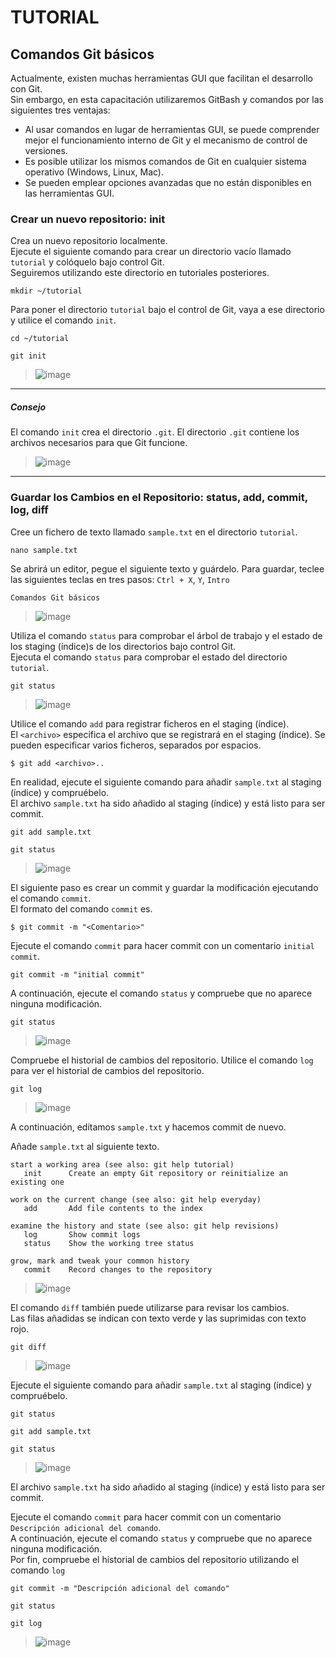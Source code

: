 # TUTORIAL

## Comandos Git básicos
Actualmente, existen muchas herramientas GUI que facilitan el desarrollo con Git.  
Sin embargo, en esta capacitación utilizaremos GitBash y comandos por las siguientes tres ventajas:  

- Al usar comandos en lugar de herramientas GUI, se puede comprender mejor el funcionamiento interno de Git y el mecanismo de control de versiones.  
- Es posible utilizar los mismos comandos de Git en cualquier sistema operativo (Windows, Linux, Mac).  
- Se pueden emplear opciones avanzadas que no están disponibles en las herramientas GUI.

### Crear un nuevo repositorio: init

Crea un nuevo repositorio localmente. <br>
Ejecute el siguiente comando para crear un directorio vacío llamado `tutorial` y colóquelo bajo control Git.<br>
Seguiremos utilizando este directorio en tutoriales posteriores.
```
mkdir ~/tutorial
```

Para poner el directorio `tutorial` bajo el control de Git, vaya a ese directorio y utilice el comando `init`.
```
cd ~/tutorial
```
```
git init
```
> ![image](https://github.com/user-attachments/assets/47131400-00b9-437b-bca5-8c0e4c59b9c7)
___
##### Consejo
El comando `init` crea el directorio `.git`. El directorio `.git` contiene los archivos necesarios para que Git funcione.<br>
> ![image](https://github.com/user-attachments/assets/c746a558-fc7c-403e-b57c-9ebdf94b475f)
___

### Guardar los Cambios en el Repositorio: status, add, commit, log, diff

Cree un fichero de texto llamado `sample.txt` en el directorio `tutorial`. 
```
nano sample.txt
```

Se abrirá un editor, pegue el siguiente texto y guárdelo.
Para guardar, teclee las siguientes teclas en tres pasos: `Ctrl + X`, `Y`, `Intro`
```
Comandos Git básicos
```
> ![image](https://github.com/user-attachments/assets/9847cf90-a418-4ae7-9101-dada31863fc0)

Utiliza el comando `status` para comprobar el árbol de trabajo y el estado de los staging (índice)s de los directorios bajo control Git.<br>
Ejecuta el comando `status` para comprobar el estado del directorio `tutorial`.
```
git status
```
> ![image](https://github.com/user-attachments/assets/d482e4e0-4244-4d4c-ac77-a21fd28da8f7)

Utilice el comando `add` para registrar ficheros en el staging (índice). <br>
El `<archivo>` especifica el archivo que se registrará en el staging (índice). Se pueden especificar varios ficheros, separados por espacios.
```
$ git add <archivo>..
```

En realidad, ejecute el siguiente comando para añadir `sample.txt` al staging (índice) y compruébelo.<br>
El archivo `sample.txt` ha sido añadido al staging (índice) y está listo para ser commit.
```
git add sample.txt
```
```
git status
```
> ![image](https://github.com/user-attachments/assets/a78c2215-2784-4d0f-9a64-aa547b159e66)

El siguiente paso es crear un commit y guardar la modificación ejecutando el comando `commit`.
<br>El formato del comando `commit` es.
```
$ git commit -m "<Comentario>"
```

Ejecute el comando `commit` para hacer commit con un comentario `initial commit`.
```
git commit -m "initial commit"
```

A continuación, ejecute el comando `status` y compruebe que no aparece ninguna modificación.
```
git status
```
> ![image](https://github.com/user-attachments/assets/ae93fdd4-bc8f-4e07-8625-9afeaa84d796)


Compruebe el historial de cambios del repositorio. Utilice el comando `log` para ver el historial de cambios del repositorio.
```
git log
```
> ![image](https://github.com/user-attachments/assets/2fe23450-4a56-490b-bc46-889ddf8e1b69)

A continuación, editamos `sample.txt` y hacemos commit de nuevo.

Añade `sample.txt` al siguiente texto.
```
start a working area (see also: git help tutorial)
   init      Create an empty Git repository or reinitialize an existing one

work on the current change (see also: git help everyday)
   add       Add file contents to the index

examine the history and state (see also: git help revisions)
   log       Show commit logs
   status    Show the working tree status

grow, mark and tweak your common history
   commit    Record changes to the repository
```
> ![image](https://github.com/user-attachments/assets/40591c83-49bf-460d-a8b6-90b2997659f6)

El comando `diff` también puede utilizarse para revisar los cambios.<br>
Las filas añadidas se indican con texto verde y las suprimidas con texto rojo.
```
git diff
```
> ![image](https://github.com/user-attachments/assets/65000ccc-7c91-4f4e-9c22-d0a4050bc02c)

Ejecute el siguiente comando para añadir `sample.txt` al staging (índice) y compruébelo.<br>
```
git status
```
```
git add sample.txt
```
```
git status
```
> ![image](https://github.com/user-attachments/assets/b8a184f5-c258-49c4-9383-cf0c140ddebe)


El archivo `sample.txt` ha sido añadido al staging (índice) y está listo para ser commit.

Ejecute el comando `commit` para hacer commit con un comentario `Descripción adicional del comando`.
<br>A continuación, ejecute el comando `status` y compruebe que no aparece ninguna modificación.
<br>Por fin, compruebe el historial de cambios del repositorio utilizando el comando `log`
```
git commit -m "Descripción adicional del comando"
```
```
git status
```
```
git log
```
> ![image](https://github.com/user-attachments/assets/a94925d5-4318-41af-935b-65a3737e207f)
